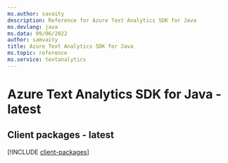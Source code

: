 ```yaml
---
ms.author: savaity
description: Reference for Azure Text Analytics SDK for Java
ms.devlang: java
ms.data: 09/06/2022
author: samvaity
title: Azure Text Analytics SDK for Java
ms.topic: reference
ms.service: textanalytics
---
```

# Azure Text Analytics SDK for Java - latest

## Client packages - latest
[!INCLUDE [client-packages](text-analytics-client-index.md)]